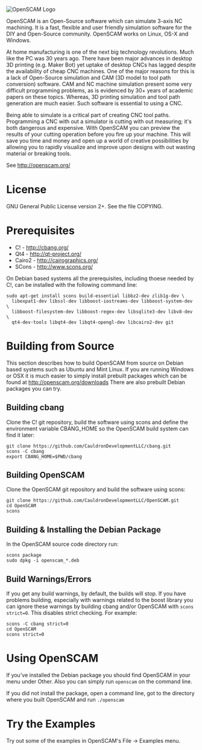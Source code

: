 ![OpenSCAM Logo][1]

OpenSCAM is an ​Open-Source software which can simulate 3-axis NC
machining. It is a fast, flexible and user friendly simulation
software for the DIY and Open-Source community.  OpenSCAM works on
Linux, OS-X and Windows.

At home manufacturing is one of the next big technology
revolutions. Much like the PC was 30 years ago. There have been major
advances in desktop 3D printing (e.g. ​Maker Bot) yet uptake of desktop
CNCs has lagged despite the availability of ​cheap CNC machines. One of
the major reasons for this is a lack of Open-Source simulation and CAM
(3D model to tool path conversion) software. CAM and NC machine
simulation present some very difficult programming problems, as is
evidenced by 30+ years of academic papers on these topics. Whereas, 3D
printing simulation and tool path generation are much easier. Such
software is essential to using a CNC.

Being able to simulate is a critical part of creating CNC tool
paths. Programming a CNC with out a simulator is cutting with out
measuring; it's both dangerous and expensive. With OpenSCAM you can
preview the results of your cutting operation before you fire up your
machine. This will save you time and money and open up a world of
creative possibilities by allowing you to rapidly visualize and
improve upon designs with out wasting material or breaking tools.

See http://openscam.org/

# License
GNU General Public License version 2+.  See the file COPYING.

# Prerequisites
  - C!     - http://cbang.org/
  - Qt4    - http://qt-project.org/
  - Cairo2 - http://cairographics.org/
  - SCons  - http://www.scons.org/

On Debian based systems all the prerequisites, including thoese needed
by C!, can be installed with the following command line:

    sudo apt-get install scons build-essential libbz2-dev zlib1g-dev \
      libexpat1-dev libssl-dev libboost-iostreams-dev libboost-system-dev \
      libboost-filesystem-dev libboost-regex-dev libsqlite3-dev libv8-dev \
      qt4-dev-tools libqt4-dev libqt4-opengl-dev libcairo2-dev git

# Building from Source
This section describes how to build OpenSCAM from source on Debian based
systems such as Ubuntu and Mint Linux.  If you are running Windows or OSX
it is much easier to simply install prebuilt packages which can be found
at http://openscam.org/downloads  There are also prebuilt Debian packages
you can try.

## Building cbang

Clone the C! git repository, build the software using scons and define the
environment variable CBANG_HOME so the OpenSCAM build system can find it
later:

    git clone https://github.com/CauldronDevelopmentLLC/cbang.git
    scons -C cbang
    export CBANG_HOME=$PWD/cbang

## Building OpenSCAM

Clone the OpenSCAM git repository and build the software using scons:

    git clone https://github.com/CauldronDevelopmentLLC/OpenSCAM.git
    cd OpenSCAM
    scons

## Building & Installing the Debian Package

In the OpenSCAM source code directory run:

    scons package
    sudo dpkg -i openscam_*.deb

## Build Warnings/Errors
If you get any build warnings, by default, the builds will stop.  If you have
problems building, especially with warnings related to the boost library you
can ignore these warnings by building cbang and/or OpenSCAM with
`scons strict=0`.  This disables strict checking.  For example:

    scons -C cbang strict=0
    cd OpenSCAM
    scons strict=0

# Using OpenSCAM

If you've installed the Debian package you should find OpenSCAM in your menu
under Other.  Also you can simply run `openscam` on the command line.

If you did not install the package, open a command line, got to the directory
where you built OpenSCAM and run `./openscam`

# Try the Examples

Try out some of the examples in OpenSCAM's File -> Examples menu.


[1]: https://raw.github.com/jcoffland/OpenSCAM/master/images/openscam-logo.png
